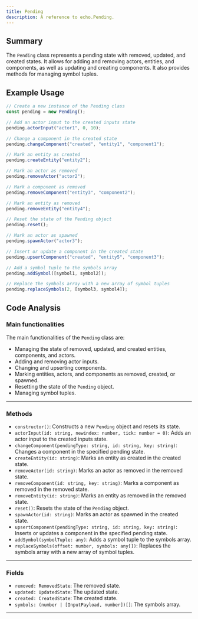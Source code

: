 ```yaml
---
title: Pending
description: A reference to echo.Pending.
---
```


## Summary

The `Pending` class represents a pending state with removed, updated, and created states. It allows for adding and removing actors, entities, and components, as well as updating and creating components. It also provides methods for managing symbol tuples.

## Example Usage

```javascript
// Create a new instance of the Pending class
const pending = new Pending();

// Add an actor input to the created inputs state
pending.actorInput("actor1", 0, 10);

// Change a component in the created state
pending.changeComponent("created", "entity1", "component1");

// Mark an entity as created
pending.createEntity("entity2");

// Mark an actor as removed
pending.removeActor("actor2");

// Mark a component as removed
pending.removeComponent("entity3", "component2");

// Mark an entity as removed
pending.removeEntity("entity4");

// Reset the state of the Pending object
pending.reset();

// Mark an actor as spawned
pending.spawnActor("actor3");

// Insert or update a component in the created state
pending.upsertComponent("created", "entity5", "component3");

// Add a symbol tuple to the symbols array
pending.addSymbol([symbol1, symbol2]);

// Replace the symbols array with a new array of symbol tuples
pending.replaceSymbols(2, [symbol3, symbol4]);
```

## Code Analysis

### Main functionalities

The main functionalities of the `Pending` class are:

- Managing the state of removed, updated, and created entities, components, and actors.
- Adding and removing actor inputs.
- Changing and upserting components.
- Marking entities, actors, and components as removed, created, or spawned.
- Resetting the state of the `Pending` object.
- Managing symbol tuples.

___

### Methods

- `constructor()`: Constructs a new `Pending` object and resets its state.
- `actorInput(id: string, newindex: number, tick: number = 0)`: Adds an actor input to the created inputs state.
- `changeComponent(pendingType: string, id: string, key: string)`: Changes a component in the specified pending state.
- `createEntity(id: string)`: Marks an entity as created in the created state.
- `removeActor(id: string)`: Marks an actor as removed in the removed state.
- `removeComponent(id: string, key: string)`: Marks a component as removed in the removed state.
- `removeEntity(id: string)`: Marks an entity as removed in the removed state.
- `reset()`: Resets the state of the `Pending` object.
- `spawnActor(id: string)`: Marks an actor as spawned in the created state.
- `upsertComponent(pendingType: string, id: string, key: string)`: Inserts or updates a component in the specified pending state.
- `addSymbol(symbolTuple: any)`: Adds a symbol tuple to the symbols array.
- `replaceSymbols(offset: number, symbols: any[])`: Replaces the symbols array with a new array of symbol tuples.

___

### Fields

- `removed: RemovedState`: The removed state.
- `updated: UpdatedState`: The updated state.
- `created: CreatedState`: The created state.
- `symbols: (number | [InputPayload, number])[]`: The symbols array.

___
